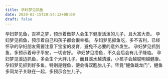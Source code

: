 ```yaml
---
title: 孕妇梦见抓鱼
date: 2020-02-15T20:54:12+08:00
draft: false
---
```


孕妇梦见鱼，吉祥之梦，预示着做梦人会生下健康活泼的儿子，且大富大贵。
孕妇梦见抓鱼，预示着自己和孩子都会很幸福。
孕妇梦见抓鱼吃，多不吉利，已经怀孕的孕妇朋友需要注意下宝宝的发育，避免不必要的意外发生。
孕妇梦见抓到鱼，多预示着母子平安，一切安好。
孕妇梦见捞鱼，不久会后会有儿子降临。
孕妇梦见溪边抓鱼，多会生个大胖儿子。而且溪水越清澈，小孩子会越聪明越健康。
孕妇梦见抓到好多鱼，特别是鲤鱼，便会得双胞胎儿子。毕竟“鲤鱼跳龙门”，鲤鱼多同龙子关联在一起，多预示会生儿子。